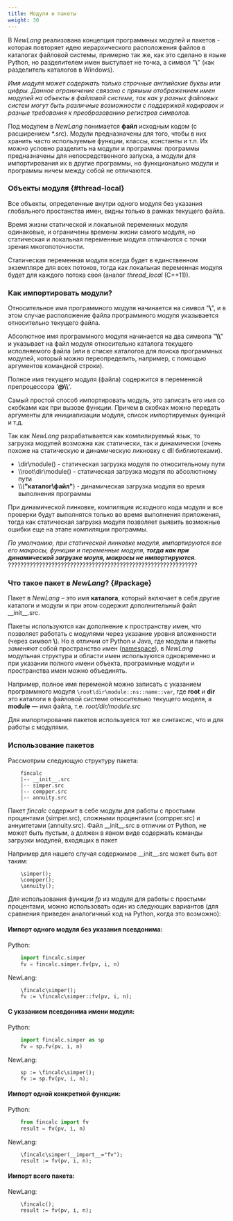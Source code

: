 ```yaml
---
title: Модули и пакеты
weight: 30
---
```


В *NewLang* реализована концепция программных модулей и пакетов - которая повторяет идею иерархического расположения файлов 
в каталогах файловой системы, примерно так же, как это сделано в языке Python, но разделителем имен выступает не точка, 
а символ "**\\**" (как разделитель каталогов в Windows).

*Имя модуля может содержать только строчные английские буквы или цифры.
Данное ограничение связано с прямым отображением имен модулей на объекты в файловой системе,
так как у разных файловых систем могут быть различные возможности с поддержкой кодировок 
и разные требования к преобразованию регистров символов.*

Под модулем в *NewLang* понимается **файл** исходным кодом (с расширением *.src). 
Модули предназначены для того, чтобы в них хранить часто используемые функции, классы, константы и т.п. 
Их можно условно разделить на модули и программы: программы предназначены для непосредственного запуска, 
а модули для импортирования их в другие программы, но функционально модули и программы ничем между собой не отличаются.

### Объекты модуля {#thread-local}
Все объекты, определенные внутри одного модуля без указания глобального простанства имен, видны только в рамках текущего файла.

Время жизни статической и локальной переменных модуля одинаковые, и ограничены временм жизни самого модуля,
но статическая и локальная переменные модуля отличаются с точки зрения многопоточности. 

Статическая переменная модуля всегда будет в единственном экземпляре для всех потоков, 
тогда как локальная переменная модуля будет для каждого потока своя (аналог *thread_local* (C++11)).

### Как импортировать модули?

Относительное имя программного модуля начинается на символ "**\\**", 
и в этом случае расположение файла программного модуля указывается относительно текущего файла.

Абсолютное имя программного модуля начинается на два символа "**\\\\**" 
и указывает на файл модуля относительно каталога текущего исполняемого файла 
(или в списке каталогов для поиска программных модулей, 
который можно переопределить, например, с помощью аргументов командной строки).

Полное имя текущего модуля (файла) содержится в переменной препроцессора '**@\\\\**'.

Самый простой способ импортировать модуль, это записать его имя со скобками как при вызове функции.
Причем в скобках можно передать аргументы для инициализации модуля, список импортируемых функций и т.д.

Так как *NewLang* разрабатывается как компилируемый язык, то загрузка модулей возможна как статически, так и динамически 
(очень похоже на статическую и динамическую ликновку с dll библиотеками).

- \dir\module() - статическая загрузка модуля по относительному пути
- \\\\root\dir\module() - статическая загрузка модуля по абсолютному пути
- \\\\(**"**каталог\файл**"**) - динамическая загрузка модуля во время выполнения программы

При динамической линковке, компиляция исходного кода модуля и все проверки будут выполнятся только во время выполнения приложения, 
тогда как статическая загрузка модуля позволяет выявить возможные ошибки еще на этапе компиляции программы.

*По умолчанию, при статической линковке модуля, импортируются все его макросы, функции и переменные модуля,
**тогда как при динамической загрузке моуля, макросы не импортируются**.* ?????????????????????????????????????????????????????????????


### Что такое пакет в *NewLang*? {#package}

Пакет в *NewLang* – это имя **каталога**, который включает в себя другие каталоги и модули и при этом содержит дополнительный файл \_\_init\_\_.src. 

Пакеты используются как дополнение к пространству имен, что позволяет работать с модулями через указание уровня вложенности (через символ **\\**).
Но в отличии от Python и Java, где модули и пакеты *заменяют* собой пространство имен ([namespace](/docs/syntax/namespace/)), 
в *NewLang* модульная структура и области имен используются одновременно и при указании полного имени объекта, 
программные модули и пространства имен можно объединять. 

Например, полное имя переменой можно записать с указанием программного модуля `\root\dir\module::ns::name::var`, 
где **root** и **dir** это каталоги в файловой системе относительно текущего моделя, а **module** — имя файла, т.е. *root/dir/module.src*

Для импортирования пакетов используется тот же синтаксис, что и для работы с модулями.

### Использование пакетов

Рассмотрим следующую структуру пакета:

```
    fincalc
    |-- __init__.src
    |-- simper.src
    |-- compper.src
    |-- annuity.src
```

Пакет *fincalc* содержит в себе модули для работы с простыми процентами (simper.src), сложными процентами (compper.src) и аннуитетами (annuity.src).
Файл \_\_init\_\_.src в отличии от Python, не может быть пустым, а должен в явном виде содержать команды загрузки модулей, входящих в пакет

Например для нашего случая содержимое \_\_init\_\_.src может быть вот таким:

```
    \simper();
    \compper();
    \annuity();
```

Для использования функции *fp* из модуля для работы с простыми процентами, можно использовать один из следующих вариантов 
(для сравнения приведен аналогичный код на Python, когда это возможно):

#### Импорт одного модуля без указания псевдонима:

Python:
```python
    import fincalc.simper
    fv = fincalc.simper.fv(pv, i, n)
```

NewLang:
```
    \fincalc\simper();
    fv := \fincalc\simper::fv(pv, i, n);
```

#### С указанием псевдонима имени модуля:

Python:
```python
    import fincalc.simper as sp
    fv = sp.fv(pv, i, n)
```

NewLang:
```
    sp := \fincalc\simper();
    fv := sp.fv(pv, i, n);
```

#### Импорт одной конкретной функции:

Python:
```python
    from fincalc import fv
    result = fv(pv, i, n)
```

NewLang:
```
    \fincalc\simper(__import__="fv");
    result := fv(pv, i, n);
```

#### Импорт всего пакета:

NewLang:
```
    \fincalc();
    result := fv(pv, i, n);
```

